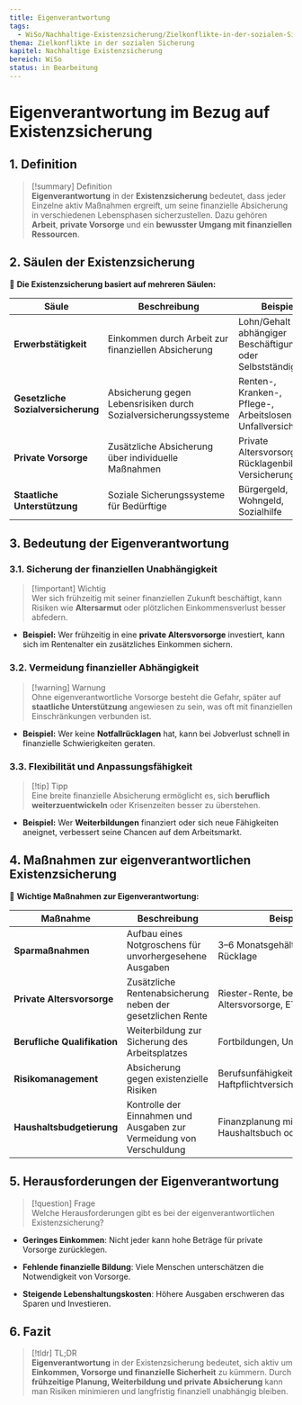 ```yaml
---
title: Eigenverantwortung
tags:
  - WiSo/Nachhaltige-Existenzsicherung/Zielkonflikte-in-der-sozialen-Sicherung
thema: Zielkonflikte in der sozialen Sicherung
kapitel: Nachhaltige Existenzsicherung
bereich: WiSo
status: in Bearbeitung
---
```

# Eigenverantwortung im Bezug auf Existenzsicherung

## 1. Definition

> [!summary] Definition  
> **Eigenverantwortung** in der **Existenzsicherung** bedeutet, dass jeder Einzelne aktiv Maßnahmen ergreift, um seine finanzielle Absicherung in verschiedenen Lebensphasen sicherzustellen. Dazu gehören **Arbeit**, **private Vorsorge** und ein **bewusster Umgang mit finanziellen Ressourcen**.

## 2. Säulen der Existenzsicherung

📌 **Die Existenzsicherung basiert auf mehreren Säulen:**

|Säule|Beschreibung|Beispiel|
|---|---|---|
|**Erwerbstätigkeit**|Einkommen durch Arbeit zur finanziellen Absicherung|Lohn/Gehalt aus abhängiger Beschäftigung oder Selbstständigkeit|
|**Gesetzliche Sozialversicherung**|Absicherung gegen Lebensrisiken durch Sozialversicherungssysteme|Renten-, Kranken-, Pflege-, Arbeitslosen- und Unfallversicherung|
|**Private Vorsorge**|Zusätzliche Absicherung über individuelle Maßnahmen|Private Altersvorsorge, Rücklagenbildung, Versicherungen|
|**Staatliche Unterstützung**|Soziale Sicherungssysteme für Bedürftige|Bürgergeld, Wohngeld, Sozialhilfe|

## 3. Bedeutung der Eigenverantwortung

### 3.1. **Sicherung der finanziellen Unabhängigkeit**

> [!important] Wichtig  
> Wer sich frühzeitig mit seiner finanziellen Zukunft beschäftigt, kann Risiken wie **Altersarmut** oder plötzlichen Einkommensverlust besser abfedern.

- **Beispiel:** Wer frühzeitig in eine **private Altersvorsorge** investiert, kann sich im Rentenalter ein zusätzliches Einkommen sichern.
    

### 3.2. **Vermeidung finanzieller Abhängigkeit**

> [!warning] Warnung  
> Ohne eigenverantwortliche Vorsorge besteht die Gefahr, später auf **staatliche Unterstützung** angewiesen zu sein, was oft mit finanziellen Einschränkungen verbunden ist.

- **Beispiel:** Wer keine **Notfallrücklagen** hat, kann bei Jobverlust schnell in finanzielle Schwierigkeiten geraten.
    

### 3.3. **Flexibilität und Anpassungsfähigkeit**

> [!tip] Tipp  
> Eine breite finanzielle Absicherung ermöglicht es, sich **beruflich weiterzuentwickeln** oder Krisenzeiten besser zu überstehen.

- **Beispiel:** Wer **Weiterbildungen** finanziert oder sich neue Fähigkeiten aneignet, verbessert seine Chancen auf dem Arbeitsmarkt.
    

## 4. Maßnahmen zur eigenverantwortlichen Existenzsicherung

📌 **Wichtige Maßnahmen zur Eigenverantwortung:**

|Maßnahme|Beschreibung|Beispiel|
|---|---|---|
|**Sparmaßnahmen**|Aufbau eines Notgroschens für unvorhergesehene Ausgaben|3–6 Monatsgehälter als Rücklage|
|**Private Altersvorsorge**|Zusätzliche Rentenabsicherung neben der gesetzlichen Rente|Riester-Rente, betriebliche Altersvorsorge, ETFs|
|**Berufliche Qualifikation**|Weiterbildung zur Sicherung des Arbeitsplatzes|Fortbildungen, Umschulungen|
|**Risikomanagement**|Absicherung gegen existenzielle Risiken|Berufsunfähigkeitsversicherung, Haftpflichtversicherung|
|**Haushaltsbudgetierung**|Kontrolle der Einnahmen und Ausgaben zur Vermeidung von Verschuldung|Finanzplanung mit Haushaltsbuch oder App|

## 5. Herausforderungen der Eigenverantwortung

> [!question] Frage  
> Welche Herausforderungen gibt es bei der eigenverantwortlichen Existenzsicherung?

- **Geringes Einkommen**: Nicht jeder kann hohe Beträge für private Vorsorge zurücklegen.
    
- **Fehlende finanzielle Bildung**: Viele Menschen unterschätzen die Notwendigkeit von Vorsorge.
    
- **Steigende Lebenshaltungskosten**: Höhere Ausgaben erschweren das Sparen und Investieren.
    

## 6. Fazit

> [!tldr] TL;DR  
> **Eigenverantwortung** in der Existenzsicherung bedeutet, sich aktiv um **Einkommen, Vorsorge und finanzielle Sicherheit** zu kümmern. Durch **frühzeitige Planung, Weiterbildung und private Absicherung** kann man Risiken minimieren und langfristig finanziell unabhängig bleiben.
